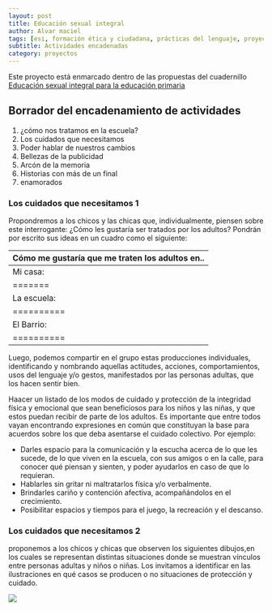 ```yaml
---
layout: post
title: Educación sexual integral
author: Alvar maciel
tags: [esi, formación ética y ciudadana, prácticas del lenguaje, proyectos]
subtitle: Actividades encadenadas
category: proyectos
---
```


Este proyecto está enmarcado dentro de las propuestas del cuadernillo [Educación sexual integral para la educación primaria](http://www.buenosaires.gob.ar/sites/gcaba/files/esi_primaria.pdf)


## Borrador del encadenamiento de actividades

1. ¿cómo nos tratamos en la escuela?
2. Los cuidados que necesitamos
3. Poder hablar de nuestros cambios
4. Bellezas de la publicidad
5. Arcón de la memoria
6. Historias con más de un final
7. enamorados

### Los cuidados que necesitamos 1

Propondremos a los chicos y las chicas que, individualmente, piensen sobre este interrogante: ¿Cómo les gustaría ser tratados por los adultos? Pondrán por escrito sus ideas en un cuadro como el siguiente:

|Cómo me gustaría que me traten los adultos en..|
|:----------------------------------------------|
|Mi casa:|
|=======|
|La escuela:|
|==========|
|El Barrio:|
|==========|

Luego, podemos compartir en el grupo estas producciones individuales, identificando y nombrando aquellas actitudes, acciones, comportamientos, usos del lenguaje y/o gestos, manifestados por las personas adultas, que los hacen sentir bien.

Haacer un listado de los modos de cuidado y protección de la integridad física y emocional que sean beneficiosos para los niños y las niñas, y que estos puedan recibir de parte de los adultos. Es importante que entre todos vayan encontrando expresiones en común que constituyan la base para acuerdos sobre los que deba asentarse el cuidado colectivo. Por ejemplo:

- Darles espacio para la comunicación y la escucha acerca de lo que les sucede, de lo que viven en la escuela, con sus amigos o en la calle, para conocer qué piensan y sienten, y poder ayudarlos en caso de que lo requieran.
- Hablarles sin gritar ni maltratarlos física y/o verbalmente.
- Brindarles cariño y contención afectiva, acompañándolos en el crecimiento.
- Posibilitar espacios y tiempos para el juego, la recreación y el descanso.

### Los cuidados que necesitamos 2

proponemos a los chicos y chicas que observen los siguientes dibujos,en los cuales se representan distintas situaciones donde se muestran vínculos entre personas adultas y niños o niñas. Los invitamos a identificar en las ilustraciones en qué casos se producen o no situaciones de protección y cuidado.

![](/assets/ESI/cuidados1.jpg)
